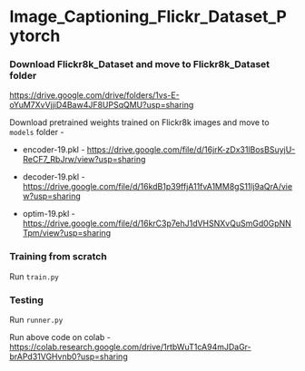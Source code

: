 # Image_Captioning_Flickr_Dataset_Pytorch


### Download Flickr8k_Dataset and move to Flickr8k_Dataset folder 

https://drive.google.com/drive/folders/1vs-E-oYuM7XvVjjiD4Baw4JF8UPSqQMU?usp=sharing

Download pretrained weights trained on Flickr8k images and move to `models` folder - 
* encoder-19.pkl - https://drive.google.com/file/d/16jrK-zDx31lBosBSuyjU-ReCF7_RbJrw/view?usp=sharing

* decoder-19.pkl - https://drive.google.com/file/d/16kdB1p39ffjA11fvA1MM8gS11lj9aQrA/view?usp=sharing 

* optim-19.pkl - https://drive.google.com/file/d/16krC3p7ehJ1dVHSNXvQuSmGd0GpNNTpm/view?usp=sharing

### Training from scratch

Run `train.py`

### Testing

Run `runner.py`


Run above code on colab - https://colab.research.google.com/drive/1rtbWuT1cA94mJDaGr-brAPd31VGHvnb0?usp=sharing 
